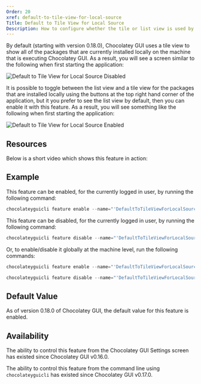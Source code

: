 ```yaml
---
Order: 20
xref: default-to-tile-view-for-local-source
Title: Default to Tile View for Local Source
Description: How to configure whether the tile or list view is used by default.
---
```


By default (starting with version 0.18.0), Chocolatey GUI uses a tile view to show all of the packages that are currently installed locally on the
machine that is executing Chocolatey GUI.  As a result, you will see a screen similar to the following when first
starting the application:

![Default to Tile View for Local Source Disabled](/assets/images/chocolatey-gui/feature_default_tile_view_local_disabled.png "Default to Tile View for Local Source Disabled")

It is possible to toggle between the list view and a tile view for the packages that are installed locally using the
buttons at the top right hand corner of the application, but it you prefer to see the list view by default, then you
can enable it with this feature.  As a result, you will see something like the following when first starting the
application:

![Default to Tile View for Local Source Enabled](/assets/images/chocolatey-gui/feature_default_tile_view_local_enabled.png "Default to Tile View for Local Source Enabled")

## Resources

Below is a short video which shows this feature in action:

## Example

This feature can be enabled, for the currently logged in user, by running the following command:

```powershell
chocolateyguicli feature enable --name="'DefaultToTileViewForLocalSource'"
```

This feature can be disabled, for the currently logged in user, by running the following command:

```powershell
chocolateyguicli feature disable --name="'DefaultToTileViewForLocalSource'"
```

Or, to enable/disable it globally at the machine level, run the following commands:

```powershell
chocolateyguicli feature enable --name="'DefaultToTileViewForLocalSource'" --global

chocolateyguicli feature disable --name="'DefaultToTileViewForLocalSource'" --global
```

## Default Value

As of version 0.18.0 of Chocolatey GUI, the default value for this feature is enabled.

## Availability

The ability to control this feature from the Chocolatey GUI Settings screen has existed since Chocolatey GUI v0.16.0.

The ability to control this feature from the command line using `chocolateyguicli` has existed since Chocolatey GUI
v0.17.0.
